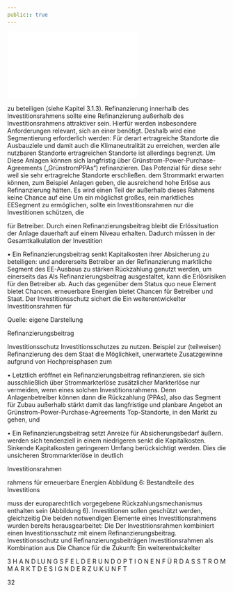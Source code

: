 ```yaml
---
public:: true
---
```

![./pages/page34.pdf](../assets/./pages/page34.pdf)




zu beteiligen (siehe Kapitel 3.1.3).
Refinanzierung innerhalb des Investitionsrahmens
sollte eine Refinanzierung außerhalb des Investitionsrahmens attraktiver sein. Hierfür werden insbesondere Anforderungen relevant, sich an einer
benötigt. Deshalb wird eine Segmentierung erforderlich werden: Für derart ertragreiche Standorte
die Ausbauziele und damit auch die Klimaneutralität zu erreichen, werden alle nutzbaren Standorte
ertragreichen Standorte ist allerdings begrenzt. Um
Diese Anlagen können sich langfristig über Grünstrom-Power-Purchase-Agreements („GrünstromPPAs“) refinanzieren. Das Potenzial für diese sehr
weil sie sehr ertragreiche Standorte erschließen.
dem Strommarkt erwarten können, zum Beispiel
Anlagen geben, die ausreichend hohe Erlöse aus
Refinanzierung hätten. Es wird einen Teil der
außerhalb dieses Rahmens keine Chance auf eine
Um ein möglichst großes, rein marktliches EESegment zu ermöglichen, sollte ein Investitionsrahmen nur die Investitionen schützen, die

für Betreiber. Durch einen Refinanzierungsbeitrag bleibt die Erlössituation der Anlage dauerhaft auf einem Niveau erhalten. Dadurch müssen in der Gesamtkalkulation der Investition

• Ein Refinanzierungsbeitrag senkt Kapitalkosten
ihrer Absicherung zu beteiligen:
und andererseits Betreiber an der Refinanzierung
marktliche Segment des EE-Ausbaus zu stärken
Rückzahlung genutzt werden, um einerseits das
Als Refinanzierungsbeitrag ausgestaltet, kann die
Erlösrisiken für den Betreiber ab. Auch das gegenüber dem Status quo neue Element bietet Chancen.
erneuerbare Energien bietet Chancen für Betreiber und Staat. Der Investitionsschutz sichert die
Ein weiterentwickelter Investitionsrahmen für

Quelle: eigene Darstellung

Refinanzierungsbeitrag

Investitionsschutz
Investitionsschutzes zu nutzen.
Beispiel zur (teilweisen) Refinanzierung des
dem Staat die Möglichkeit, unerwartete Zusatzgewinne aufgrund von Hochpreisphasen zum

• Letztlich eröffnet ein Refinanzierungsbeitrag
refinanzieren.
sie sich ausschließlich über Strommarkterlöse
zusätzlicher Markterlöse nur vermeiden, wenn
eines solchen Investitionsrahmens. Denn Anlagenbetreiber können dann die Rückzahlung
(PPAs), also das Segment für Zubau außerhalb
stärkt damit das langfristige und planbare Angebot an Grünstrom-Power-Purchase-Agreements
Top-Standorte, in den Markt zu gehen, und

• Ein Refinanzierungsbeitrag setzt Anreize für
Absicherungsbedarf äußern.
werden sich tendenziell in einem niedrigeren
senkt die Kapitalkosten. Sinkende Kapitalkosten
geringerem Umfang berücksichtigt werden. Dies
die unsicheren Strommarkterlöse in deutlich

Investitionsrahmen

rahmens für erneuerbare Energien
Abbildung 6: Bestandteile des Investitions­

muss der europarechtlich vorgegebene Rückzahlungsmechanismus enthalten sein (Abbildung 6).
Investitionen sollen geschützt werden, gleichzeitig
Die beiden notwendigen Elemente eines Investitionsrahmens wurden bereits herausgearbeitet: Die
Der Investitionsrahmen kombiniert einen Investitionsschutz mit einem Refinanzierungsbeitrag.
Investitionsschutz und Refinanzierungsbeiträgen
Investitionsrahmen als Kombination aus
Die Chance für die Zukunft: Ein weiterentwickelter

3 H A N D LU N G S F E L D E R U N D O P T I O N E N F Ü R D A S S T R O M M A R K T D E S I G N D E R Z U K U N F T

32
